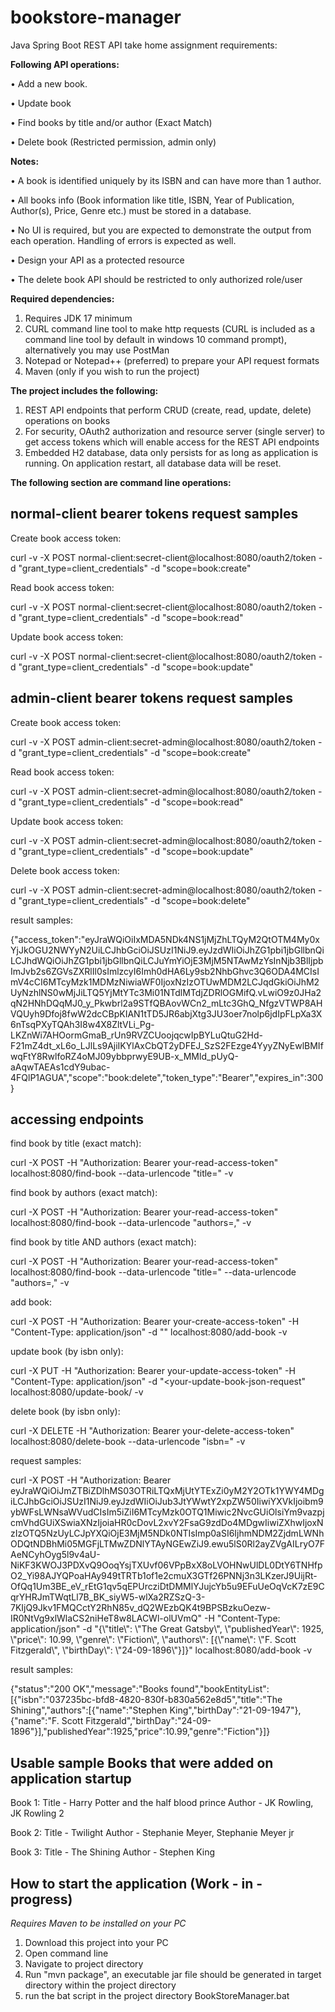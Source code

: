 # bookstore-manager
Java Spring Boot REST API take home assignment requirements:

**Following API operations:**

•	Add a new book. 

•	Update book

•	Find books by title and/or author (Exact Match) 

•	Delete book (Restricted permission, admin only)

**Notes:**

•	A book is identified uniquely by its ISBN and can have more than 1 author.

•	All books info (Book information like title, ISBN, Year of Publication, Author(s), Price, Genre etc.) must be stored in a database.

•	No UI is required, but you are expected to demonstrate the output from each operation. Handling of errors is expected as well.

•	Design your API as a protected resource

•	The delete book API should be restricted to only authorized role/user


**Required dependencies:**
1. Requires JDK 17 minimum
2. CURL command line tool to make http requests (CURL is included as a command line tool by default in windows 10 command prompt), alternatively you may use PostMan
3. Notepad or Notepad++ (preferred) to prepare your API request formats
4. Maven (only if you wish to run the project)

**The project includes the following:**
1. REST API endpoints that perform CRUD (create, read, update, delete) operations on books
2. For security, OAuth2 authorization and resource server (single server) to get access tokens which will enable access for the REST API endpoints
3. Embedded H2 database, data only persists for as long as application is running. On application restart, all database data will be reset.


**The following section are command line operations:**

normal-client bearer tokens request samples
-------------------------------------------
Create book access token:

curl -v -X POST normal-client:secret-client@localhost:8080/oauth2/token -d "grant_type=client_credentials" -d "scope=book:create"

Read book access token:

curl -v -X POST normal-client:secret-client@localhost:8080/oauth2/token -d "grant_type=client_credentials" -d "scope=book:read"

Update book access token:

curl -v -X POST normal-client:secret-client@localhost:8080/oauth2/token -d "grant_type=client_credentials" -d "scope=book:update"


admin-client bearer tokens request samples
------------------------------------------
Create book access token:

curl -v -X POST admin-client:secret-admin@localhost:8080/oauth2/token -d "grant_type=client_credentials" -d "scope=book:create"

Read book access token:

curl -v -X POST admin-client:secret-admin@localhost:8080/oauth2/token -d "grant_type=client_credentials" -d "scope=book:read"

Update book access token:

curl -v -X POST admin-client:secret-admin@localhost:8080/oauth2/token -d "grant_type=client_credentials" -d "scope=book:update"

Delete book access token:

curl -v -X POST admin-client:secret-admin@localhost:8080/oauth2/token -d "grant_type=client_credentials" -d "scope=book:delete"

result samples:

{"access_token":"eyJraWQiOiIxMDA5NDk4NS1jMjZhLTQyM2QtOTM4My0xYjJkOGU2NWYyN2UiLCJhbGciOiJSUzI1NiJ9.eyJzdWIiOiJhZG1pbi1jbGllbnQiLCJhdWQiOiJhZG1pbi1jbGllbnQiLCJuYmYiOjE3MjM5NTAwMzYsInNjb3BlIjpbImJvb2s6ZGVsZXRlIl0sImlzcyI6Imh0dHA6Ly9sb2NhbGhvc3Q6ODA4MCIsImV4cCI6MTcyMzk1MDMzNiwiaWF0IjoxNzIzOTUwMDM2LCJqdGkiOiJhM2UyNzhlNS0wMjJiLTQ5YjMtYTc3Mi01NTdlMTdjZDRlOGMifQ.vLwiO9z0JHa2qN2HNhDQqMJ0_y_Pkwbrl2a9STfQBAovWCn2_mLtc3GhQ_NfgzVTWP8AHVQUyh9Dfoj8fwW2dcCBpKIAN1tTD5JR6abjXtg3JU3oer7nolp6jdIpFLpXa3X6nTsqPXyTQAh3I8w4X8ZltVLi_Pg-LKZnWi7AHOormGmaB_rUn9RVZCUoojqcwIpBYLuQtuG2Hd-F21mZ4dt_xL6o_LJlLs9AjiIKYlAxCbQT2yDFEJ_SzS2FEzge4YyyZNyEwlBMIfwqFtY8RwlfoRZ4oMJ09ybbprwyE9UB-x_MMld_pUyQ-aAqwTAEAs1cdY9ubac-4FQlP1AGUA","scope":"book:delete","token_type":"Bearer","expires_in":300}

accessing endpoints
-------------------
find book by title (exact match):

curl -X POST -H "Authorization: Bearer your-read-access-token" localhost:8080/find-book --data-urlencode "title=<your-title>" -v

find book by authors (exact match):

curl -X POST -H "Authorization: Bearer your-read-access-token" localhost:8080/find-book --data-urlencode "authors=<your-author1>,<yourauthor2>" -v

find book by title AND authors (exact match):

curl -X POST -H "Authorization: Bearer your-read-access-token" localhost:8080/find-book --data-urlencode "title=<your-title>" --data-urlencode "authors=<your-author1>,<yourauthor2>" -v

add book:

curl -X POST -H "Authorization: Bearer your-create-access-token" -H "Content-Type: application/json" -d "<your-create-book-json-request>" localhost:8080/add-book -v

update book (by isbn only):

curl -X PUT -H "Authorization: Bearer your-update-access-token" -H "Content-Type: application/json" -d "<your-update-book-json-request" localhost:8080/update-book/<your-isbn-to-be-updated> -v

delete book (by isbn only):

curl -X DELETE -H "Authorization: Bearer your-delete-access-token" localhost:8080/delete-book --data-urlencode "isbn=<your-isbn-to-be-deleted>" -v

request samples:

curl -X POST -H "Authorization: Bearer eyJraWQiOiJmZTBiZDlhMS03OTRiLTQxMjUtYTExZi0yM2Y2OTk1YWY4MDgiLCJhbGciOiJSUzI1NiJ9.eyJzdWIiOiJub3JtYWwtY2xpZW50IiwiYXVkIjoibm9ybWFsLWNsaWVudCIsIm5iZiI6MTcyMzk0OTQ1Miwic2NvcGUiOlsiYm9vazpjcmVhdGUiXSwiaXNzIjoiaHR0cDovL2xvY2FsaG9zdDo4MDgwIiwiZXhwIjoxNzIzOTQ5NzUyLCJpYXQiOjE3MjM5NDk0NTIsImp0aSI6IjhmNDM2ZjdmLWNhODQtNDBhMi05MGFjLTMwZDNlYTAyNGEwZiJ9.ewu5lS0Rl2ayZVgAILryO7FAeNCyhOyg5l9v4aU-NiKF3KWOJ3PDXvQ9OoqYsjTXUvf06VPpBxX8oLVOHNwUlDL0DtY6TNHfpO2_Yi98AJYQPoaHAy949tTRTb1of1e2cmuX3GTf26PNNj3n3LKzerJ9UijRt-OfQq1Um3BE_eV_rEtG1qv5qEPUrcziDtDMMlYJujcYb5u9EFuUeOqVcK7zE9CqrYHRJmTWqtLl7B_BK_siyW5-wlXa2RZSzQ-3-7KIjQ9Jkv1FMQCctY2RhN85v_dQ2WEzbQK4t9BPSBzkuOezw-IR0NtVg9xlWlaCS2niHeT8w8LACWl-olUVmQ" -H "Content-Type: application/json" -d "{\\"title\\": \\"The Great Gatsby\\", \\"publishedYear\\": 1925, \\"price\\": 10.99, \\"genre\\": \\"Fiction\\", \\"authors\\": [{\\"name\\": \\"F. Scott Fitzgerald\\", \\"birthDay\\": \\"24-09-1896\\"}]}" localhost:8080/add-book -v

result samples:

{"status":"200 OK","message":"Books found","bookEntityList":[{"isbn":"037235bc-bfd8-4820-830f-b830a562e8d5","title":"The Shining","authors":[{"name":"Stephen King","birthDay":"21-09-1947"},{"name":"F. Scott Fitzgerald","birthDay":"24-09-1896"}],"publishedYear":1925,"price":10.99,"genre":"Fiction"}]}

Usable sample Books that were added on application startup
----------------------------------------------------------
Book 1:
Title - Harry Potter and the half blood prince
Author - JK Rowling, JK Rowling 2

Book 2:
Title - Twilight
Author - Stephanie Meyer, Stephanie Meyer jr

Book 3:
Title - The Shining
Author - Stephen King

**How to start the application (Work - in - progress)**
------------------------------------------------------
*Requires Maven to be installed on your PC*
1. Download this project into your PC
1. Open command line
2. Navigate to project directory
3. Run "mvn package", an executable jar file should be generated in target directory within the project directory
4. run the bat script in the project directory BookStoreManager.bat

